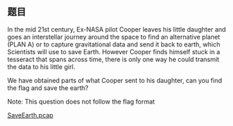 ## 题目
In the mid 21st century, Ex-NASA pilot Cooper leaves his little daughter and goes an interstellar journey around the space to find an alternative planet (PLAN A) or to capture gravitational data and send it back to earth, which Scientists will use to save Earth. However Cooper finds himself stuck in a tesseract that spans across time, there is only one way he could transmit the data to his little girl.

We have obtained parts of what Cooper sent to his daughter, can you find the flag and save the earth?

Note: This question does not follow the flag format

[SaveEarth.pcap](./problems/SaveEarth.pcap)
